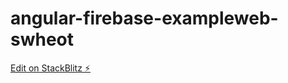 # angular-firebase-exampleweb-swheot

[Edit on StackBlitz ⚡️](https://stackblitz.com/edit/angular-firebase-exampleweb-swheot)